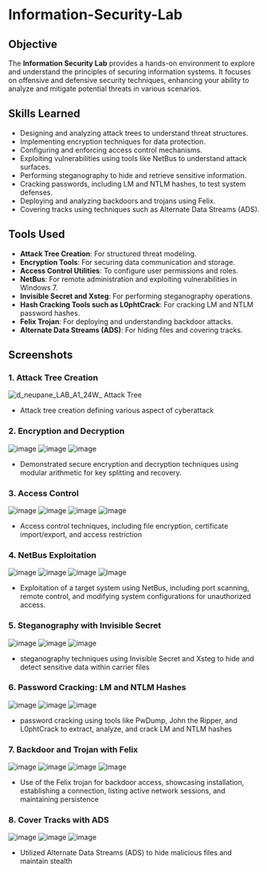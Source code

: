 # Information-Security-Lab

## Objective
The **Information Security Lab** provides a hands-on environment to explore and understand the principles of securing information systems. It focuses on offensive and defensive security techniques, enhancing your ability to analyze and mitigate potential threats in various scenarios.

## Skills Learned
- Designing and analyzing attack trees to understand threat structures.
- Implementing encryption techniques for data protection.
- Configuring and enforcing access control mechanisms.
- Exploiting vulnerabilities using tools like NetBus to understand attack surfaces.
- Performing steganography to hide and retrieve sensitive information.
- Cracking passwords, including LM and NTLM hashes, to test system defenses.
- Deploying and analyzing backdoors and trojans using Felix.
- Covering tracks using techniques such as Alternate Data Streams (ADS).

## Tools Used
- **Attack Tree Creation**: For structured threat modeling.
- **Encryption Tools**: For securing data communication and storage.
- **Access Control Utilities**: To configure user permissions and roles.
- **NetBus**: For remote administration and exploiting vulnerabilities in Windows 7.
- **Invisible Secret and Xsteg**: For performing steganography operations.
- **Hash Cracking Tools such as L0phtCrack**: For cracking LM and NTLM password hashes.
- **Felix Trojan**: For deploying and understanding backdoor attacks.
- **Alternate Data Streams (ADS)**: For hiding files and covering tracks.

## Screenshots
### 1. Attack Tree Creation
![d_neupane_LAB_A1_24W_ Attack Tree](https://github.com/user-attachments/assets/a45e982f-d807-4d91-9391-c76a8c8e4ad4)
- Attack tree creation defining various aspect of cyberattack

### 2. Encryption and Decryption
![image](https://github.com/user-attachments/assets/a85c7ae1-4604-45b0-981b-6892bb9d5f77)
![image](https://github.com/user-attachments/assets/303169f4-8f8f-455e-b1d2-7119014530bf)
![image](https://github.com/user-attachments/assets/7ac50db3-fd7f-48fc-92d6-cf19d094d6fc)
- Demonstrated secure encryption and decryption techniques using modular arithmetic for key splitting and recovery.

### 3. Access Control
![image](https://github.com/user-attachments/assets/f6350aa9-e890-4670-a7d8-a0799a74b8b6)
![image](https://github.com/user-attachments/assets/c74f39ee-0220-41e8-bc83-687eedc1e92d)
![image](https://github.com/user-attachments/assets/e03f3e84-0090-4630-9481-7c094353c47d)
![image](https://github.com/user-attachments/assets/6c497248-57e6-44ac-b924-921ec7b646d4)
- Access control techniques, including file encryption, certificate import/export, and access restriction

### 4. NetBus Exploitation
![image](https://github.com/user-attachments/assets/11bc3cd7-8a6d-40bb-b8b8-01148ce3230b)
![image](https://github.com/user-attachments/assets/9d489659-ab7a-45a5-9b0b-fdd9438f49ca)
![image](https://github.com/user-attachments/assets/985847e1-8214-4008-9524-f9f90971ad64)
![image](https://github.com/user-attachments/assets/290d5f57-09dd-406f-9632-41a73967fb6c)
- Exploitation of a target system using NetBus, including port scanning, remote control, and modifying system configurations for unauthorized access.

### 5. Steganography with Invisible Secret
![image](https://github.com/user-attachments/assets/fa1ce7a1-a4a0-47b9-8c8f-f28ac3a11929)
![image](https://github.com/user-attachments/assets/a03de0a8-aae6-473c-9458-93e0d723196b)
![image](https://github.com/user-attachments/assets/d3a3a599-6980-4a4e-889d-02677e9fe670)
- steganography techniques using Invisible Secret and Xsteg to hide and detect sensitive data within carrier files

### 6. Password Cracking: LM and NTLM Hashes
![image](https://github.com/user-attachments/assets/61e6aacc-6c6c-45e9-99f5-49fd27788636)
![image](https://github.com/user-attachments/assets/f58a6963-1d56-4191-acff-9682e8e0a741)
![image](https://github.com/user-attachments/assets/6d7270b8-8f39-4efe-ba5a-9a1d9402de47)
- password cracking using tools like PwDump, John the Ripper, and L0phtCrack to extract, analyze, and crack LM and NTLM hashes

### 7. Backdoor and Trojan with Felix
![image](https://github.com/user-attachments/assets/ebff5974-95a5-4749-a3a2-b53d56b3a033)
![image](https://github.com/user-attachments/assets/a7c66d41-c58f-465b-8924-5a46c391873c)
![image](https://github.com/user-attachments/assets/12768ec7-8125-4d99-b5ea-564ef8d37a9a)
![image](https://github.com/user-attachments/assets/4feb8c26-de91-4b24-ac8f-9d8ee01de525)
- Use of the Felix trojan for backdoor access, showcasing installation, establishing a connection, listing active network sessions, and maintaining persistence
  
### 8. Cover Tracks with ADS
![image](https://github.com/user-attachments/assets/63b0051f-3353-4efc-b946-0de3da338266)
![image](https://github.com/user-attachments/assets/cb2664a0-9eb3-4fcc-b577-cfcb02e71ef7)
![image](https://github.com/user-attachments/assets/dbe71313-ddc2-4f10-9ca8-29f336283033)
- Utilized Alternate Data Streams (ADS) to hide malicious files and maintain stealth
